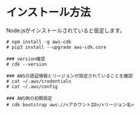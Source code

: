 # インストール方法
Node.jsがインストールされていると仮定します。
```
# npm install -g aws-cdk
# pip3 install --upgrade aws-cdk.core
```
```
### version確認
# cdk --version
```
```
### AWSの認証情報とリージョンが設定されていることを確認
# cat ~/.aws/credentials
# cat ~/.aws/config
```
```
### AWS側の初期設定
# cdk bootstrap aws://<アカウントID>/<リージョン名>
```
